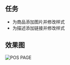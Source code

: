 ## 任务

* 为商品添加图片并修改样式
* 为描述添加链接并修改样式


## 效果图

![POS PAGE](https://github.com/sighWang/pos-page/blob/v3/imgs/pos-page.png)